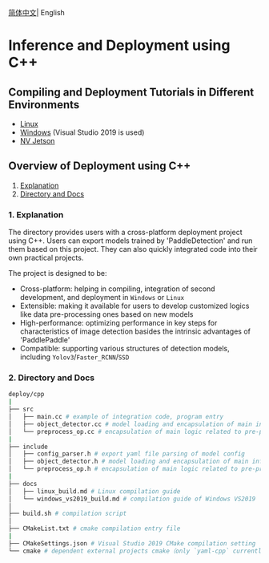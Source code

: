 [简体中文](README.md)| English
# Inference and Deployment using C++



## Compiling and Deployment Tutorials in Different Environments
- [Linux](docs/linux_build.md)
- [Windows](docs/windows_vs2019_build.md) (Visual Studio 2019 is used)
- [NV Jetson](docs/Jetson_build.md)

## Overview of Deployment using C++
1. [Explanation](#1Explanation)
2. [Directory and Docs](#2Directory_and_Docs)


### 1. Explanation

The directory provides users with a cross-platform deployment project using C++. Users can export models trained by 'PaddleDetection' and run them based on this project. They can also quickly integrated code into their own practical projects.

The project is designed to be:
- Cross-platform: helping in compiling, integration of second development, and deployment in `Windows` or `Linux`
- Extensible: making it available for users to develop customized logics like data pre-processing ones based on new models
- High-performance: optimizing performance in key steps for characteristics of image detection basides the intrinsic advantages of 'PaddlePaddle'
- Compatible: supporting various structures of detection models, including `Yolov3`/`Faster_RCNN`/`SSD`

### 2. Directory and Docs

```bash
deploy/cpp
|
├── src
│   ├── main.cc # example of integration code, program entry
│   ├── object_detector.cc # model loading and encapsulation of main inference logic 
│   └── preprocess_op.cc # encapsulation of main logic related to pre-processing
|
├── include
│   ├── config_parser.h # export yaml file parsing of model config
│   ├── object_detector.h # model loading and encapsulation of main inference logic
│   └── preprocess_op.h # encapsulation of main logic related to pre-processing
|
├── docs
│   ├── linux_build.md # Linux compilation guide
│   └── windows_vs2019_build.md # compilation guide of Windows VS2019
│
├── build.sh # compilation script
│
├── CMakeList.txt # cmake compilation entry file
|
├── CMakeSettings.json # Visual Studio 2019 CMake compilation setting
└── cmake # dependent external projects cmake（only `yaml-cpp` currently）

```
